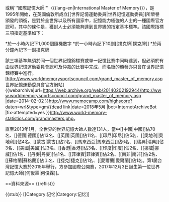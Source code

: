 或稱'''國際記憶大師'''（{{lang-en|International Master of Memory}}），是1995年開始，在英國倫敦所成立[[世界記憶運動委員|世界記憶運動委員]]所榮譽頒發的頭銜，是對於全世界以及所有國家中，記憶能力極強的人士的一種國際官方認可，其中的條件是，獲封人士必須能夠達到世界級的指定基本標準。該國際指標三項指定基準如下：

*於一小時內記下1,000個隨機數字
*於一小時內記下10副[[撲克牌|撲克牌]]
*於兩分鐘內記下一副撲克牌

該三項基準無須於同一個世界記憶錦標賽或單一記憶比賽中同時達到，但必須於有由世界記憶運動委員會認可及仲裁的比賽中完成，而名銜的頒發亦只會在世界記憶錦標賽中進行。<ref>[http://www.worldmemorysportscouncil.com/grand_master_of_memory.asp 世界記憶運動委員會官方網站] {{webarchive|url=https://web.archive.org/web/20140202192944/http://www.worldmemorysportscouncil.com/grand_master_of_memory.asp |date=2014-02-02 }}</ref><ref>http://www.memocamp.com/highscore?daten=wrl&type=gm{{dead link|date=2018年5月 |bot=InternetArchiveBot |fix-attempted=yes }}</ref><ref name=gm>http://www.world-memory-statistics.com/grandmasters.php</ref>。

直至2013年1月，全世界的世界記憶大師人數達131人，當中[[中國|中國]]佔70名、[[德國|德國]]佔13名、[[英國|英國]]佔11名、[[印尼|印尼]]佔5名、[[奧地利|奧地利]]佔4名、[[蒙古|蒙古]]佔2名、[[馬來西亞|馬來西亞]]佔6名、[[瑞典|瑞典]]佔3名、[[美國|美國]]佔3名、[[香港|香港]]佔3名、[[印度|印度]]佔2名、[[挪威|挪威]]佔1名、[[丹麥|丹麥]]佔1名、[[菲律賓|菲律賓]]佔2名、[[南非|南非]]佔2名、[[蘇格蘭|蘇格蘭]]佔１名、[[捷克|捷克]]佔1名、[[愛爾蘭|愛爾蘭]]佔1名<ref name=gm />。第1屆台灣記憶大賽於2015年舉行，方參加國際公開賽，2017年12月3日誕生第一位世界記憶大師[[何俊霖|何俊霖]]。

==資料來源==
{{reflist}}

{{stub}}
[[Category:记忆|Category:记忆]]